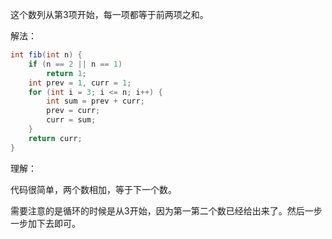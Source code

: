 

这个数列从第3项开始，每一项都等于前两项之和。



解法：

```java
int fib(int n) {
    if (n == 2 || n == 1) 
        return 1;
    int prev = 1, curr = 1;
    for (int i = 3; i <= n; i++) {
        int sum = prev + curr;
        prev = curr;
        curr = sum;
    }
    return curr;
}
```

理解：

代码很简单，两个数相加，等于下一个数。

需要注意的是循环的时候是从3开始，因为第一第二个数已经给出来了。然后一步一步加下去即可。